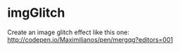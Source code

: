 # imgGlitch
Create an image glitch effect like this one: http://codepen.io/Maximilianos/pen/mergqg?editors=001
